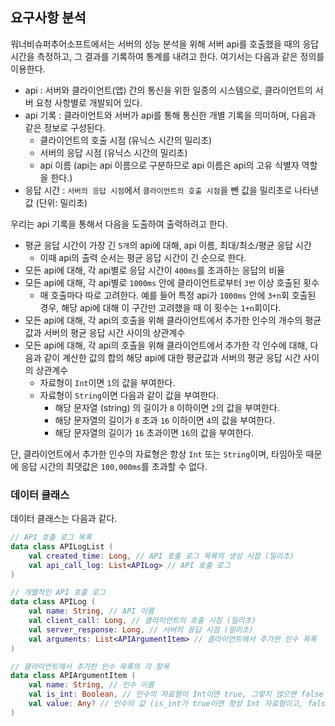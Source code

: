 ## 요구사항 분석
워너비슈퍼추어소프트에서는 서버의 성능 분석을 위해 서버 api를 호출했을 때의 응답 시간을 측정하고, 그 결과를 기록하여 통계를 내려고 한다. 여기서는 다음과 같은 정의를 이용한다.
* api : 서버와 클라이언트(앱) 간의 통신을 위한 일종의 시스템으로, 클라이언트의 서버 요청 사항별로 개발되어 있다.
* api 기록 : 클라이언트와 서버가 api를 통해 통신한 개별 기록을 의미하며, 다음과 같은 정보로 구성된다.
  * 클라이언트의 호출 시점 (유닉스 시간의 밀리초)
  * 서버의 응답 시점 (유닉스 시간의 밀리초)
  * api 이름 (api는 api 이름으로 구분하므로 api 이름은 api의 고유 식별자 역할을 한다.)
* 응답 시간 : ```서버의 응답 시점```에서 ```클라이언트의 호출 시점```을 뺀 값을 밀리초로 나타낸 값 (단위: 밀리초)

우리는 api 기록을 통해서 다음을 도출하여 출력하려고 한다.
* 평균 응답 시간이 가장 긴 ```5개```의 api에 대해, api 이름, 최대/최소/평균 응답 시간
  * 이때 api의 출력 순서는 평균 응답 시간이 긴 순으로 한다.
* 모든 api에 대해, 각 api별로 응답 시간이 ```400ms```를 초과하는 응답의 비율
* 모든 api에 대해, 각 api별로 ```1000ms``` 안에 클라이언트로부터 ```3번``` 이상 호출된 횟수
  * 매 호출마다 따로 고려한다. 예를 들어 특정 api가 ```1000ms``` 안에 ```3+n```회 호출된 경우, 해당 api에 대해 이 구간만 고려했을 때 이 횟수는 ```1+n```회이다.
* 모든 api에 대해, 각 api의 호출을 위해 클라이언트에서 추가한 인수의 개수의 평균값과 서버의 평균 응답 시간 사이의 상관계수
* 모든 api에 대해, 각 api의 호출을 위해 클라이언트에서 추가한 각 인수에 대해, 다음과 같이 계산한 값의 합의 해당 api에 대한 평균값과 서버의 평균 응답 시간 사이의 상관계수
  * 자료형이 ```Int```이면 ```1```의 값을 부여한다.
  * 자료형이 ```String```이면 다음과 같이 값을 부여한다.
    * 해당 문자열 (string) 의 길이가 ```8``` 이하이면 ```2```의 값을 부여한다.
    * 해당 문자열의 길이가 ```8``` 초과 ```16``` 이하이면 ```4```의 값을 부여한다.
    * 해당 문자열의 길이가 ```16``` 초과이면 ```16```의 값을 부여한다.

단, 클라이언트에서 추가한 인수의 자료형은 항상 ```Int``` 또는 ```String```이며, 타임아웃 때문에 응답 시간의 최댓값은 ```100,000ms```를 초과할 수 없다.

### 데이터 클래스
데이터 클래스는 다음과 같다.

```kotlin
// API 호출 로그 목록
data class APILogList (
    val created_time: Long, // API 호출 로그 목록의 생성 시점 (밀리초)
    val api_call_log: List<APILog> // API 호출 로그
)

// 개별적인 API 호출 로그
data class APILog (
    val name: String, // API 이름
    val client_call: Long, // 클라이언트의 호출 시점 (밀리초)
    val server_response: Long, // 서버의 응답 시점 (밀리초)
    val arguments: List<APIArgumentItem> // 클라이언트에서 추가한 인수 목록
)

// 클라이언트에서 추가한 인수 목록의 각 항목
data class APIArgumentItem (
    val name: String, // 인수 이름
    val is_int: Boolean, // 인수의 자료형이 Int이면 true, 그렇지 않으면 false
    val value: Any? // 인수의 값 (is_int가 true이면 항상 Int 자료형이고, false이면 항상 String 자료형임)
)
```

